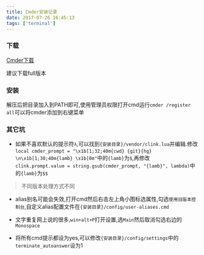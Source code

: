 ```yaml
---
title: Cmder安装记录
date: 2017-07-26 16:45:13
tags: ['terminal']
---
```


### 下载

<a href="http://cmder.net/" target="_blank">Cmder下载</a>

建议下载full版本

### 安装

解压后把目录加入到PATH即可,使用管理员权限打开cmd运行`cmder /register all`可以将cmder添加到右键菜单

### 其它坑

- 如果不喜欢默认的提示符`λ`,可以找到`{安装目录}/vendor/clink.lua`并编辑.修改`local cmder_prompt = "\x1b[1;32;40m{cwd} {git}{hg} \n\x1b[1;30;40m{lamb} \x1b[0m"`中的`{lamb}`为`$`,再修改`clink.prompt.value = string.gsub(cmder_prompt, "{lamb}", lambda)`中的`{lamb}`为`$$`  
> 不同版本处理方式不同

- alias别名可能会失效,打开cmd然后右击左上角小图标选属性,勾选`使用旧版本控制台`,自定义alias配置文件在`{安装目录}/config/user-aliases.cmd`

- 文字重复网上说的很多,`win+alt+P`打开设置,选`Main`然后取消勾选右边的`Monospace`

- 将所有cmd提示都设为yes,可以修改`{安装目录}/config/settings`中的`terminate_autoanswer`设为1